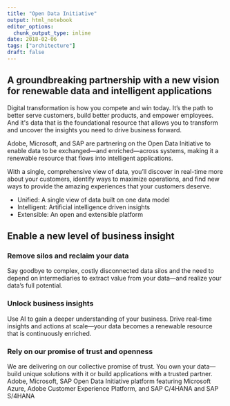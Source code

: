 ```yaml
---
title: "Open Data Initiative"
output: html_notebook
editor_options: 
  chunk_output_type: inline
date: 2018-02-06
tags: ["architecture"]
draft: false
---
```

## A groundbreaking partnership with a new vision for renewable data and intelligent applications

Digital transformation is how you compete and win today. It’s the path to better serve customers, build better products, and empower employees. And it's data that is the foundational resource that allows you to transform and uncover the insights you need to drive business forward.

Adobe, Microsoft, and SAP are partnering on the Open Data Initiative to enable data to be exchanged—and enriched—across systems, making it a renewable resource that flows into intelligent applications.

With a single, comprehensive view of data, you’ll discover in real-time more about your customers, identify ways to maximize operations, and find new ways to provide the amazing experiences that your customers deserve.

* Unified: A single view of data built on one data model
* Intelligent: Artificial intelligence driven insights
* Extensible: An open and extensible platform

## Enable a new level of business insight

### Remove silos and reclaim your data

Say goodbye to complex, costly disconnected data silos and the need to depend on intermediaries to extract value from your data—and realize your data’s full potential.

### Unlock business insights

Use AI to gain a deeper understanding of your business. Drive real-time insights and actions at scale—your data becomes a renewable resource that is continuously enriched.

### Rely on our promise of trust and openness

We are delivering on our collective promise of trust. You own your data—build unique solutions with it or build applications with a trusted partner.
Adobe, Microsoft, SAP Open Data Initiative platform featuring Microsoft Azure, Adobe Customer Experience Platform, and SAP C/4HANA and SAP S/4HANA